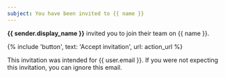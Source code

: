 ```yaml
---
subject: You have been invited to {{ name }}
---
```


**{{ sender.display_name }}** invited you to join their team on {{ name }}.

{% include 'button', text: 'Accept invitation', url: action_url %}

This invitation was intended for {{ user.email }}. If you were not expecting this invitation, you can ignore this email.
